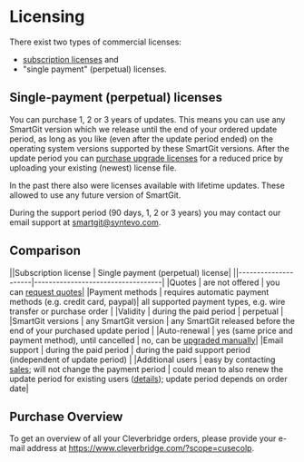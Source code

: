 # Licensing

There exist two types of commercial licenses:
- [subscription licenses](Subscription-Licenses.md) and
- "single payment" (perpetual) licenses.

## Single-payment (perpetual) licenses
You can purchase 1, 2 or 3 years of updates.
This means you can use any SmartGit version which we release until the end of your ordered update period, as long as you like (even after the update period ended) on the operating system versions supported by these SmartGit versions.
After the update period you can [purchase upgrade licenses](https://www.syntevo.com/smartgit/purchase/#upgrade) for a reduced price by uploading your existing (newest) license file.

In the past there also were licenses available with lifetime updates.
These allowed to use any future version of SmartGit.

During the support period (90 days, 1, 2 or 3 years) you may contact our email support at [smartgit@syntevo.com](mailto:smartgit@syntevo.com).


## Comparison

||Subscription license | Single payment (perpetual) license|
||---------------------|-----------------------------------|
|Quotes            | are not offered                                       | you can [request quotes](https://www.syntevo.com/smartgit/purchase/#single-payment)|
|Payment methods   | requires automatic payment methods (e.g. credit card, paypal)| all supported payment types, e.g. wire transfer or purchase order |
|Validity          | during the paid period                                       | perpetual |
|SmartGit versions | any SmartGit version                                         | any SmartGit released before the end of your purchased update period |
|Auto-renewal      | yes (same price and payment method), until cancelled | no, can be [upgraded manually](https://www.syntevo.com/smartgit/purchase/#upgrade)|
|Email support     | during the paid period                              | during the paid support period (independent of update period) |
|Additional users  | easy by contacting [sales](mailto:sales@syntevo.com); will not change the payment period | could mean to also renew the update period for existing users ([details](Purchase-Upgrades.md)); update period depends on order date|


## Purchase Overview

To get an overview of all your Cleverbridge orders, please provide your
e-mail address at <https://www.cleverbridge.com/?scope=cusecolp>.

